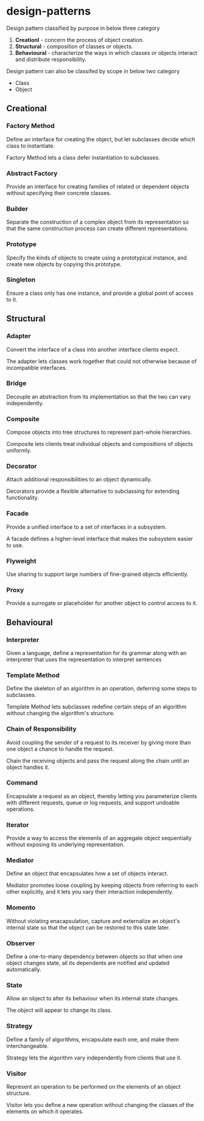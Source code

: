 # design-patterns


Design pattern classified by purpose in below three category

1. **Creationl** - concern the process of object creation.
2. **Structural** - composition of classes or objects.
3. **Behavioural** - characterize the ways in which classes or objects interact and distribute responsibility.

Design pattern can also be classifed by scope in below two category

- Class
- Object

## Creational
### Factory Method
Define an interface for creating the object, but let subclasses decide which class to instantiate.

Factory Method lets a class defer instantiation to subclasses.

### Abstract Factory
Provide an interface for creating families of related or dependent objects without specifying their concrete classes.

### Builder 
Separate the construction of a complex object from its representation so that the same construction process can create different representations.

### Prototype
Specify the kinds of objects to create using a prototypical instance, and create new objects by copying this prototype.

### Singleton 
Ensure a class only has one instance, and provide a global point of access to it.

## Structural
### Adapter
Convert the interface of a class into another interface clients expect.

The adapter lets classes work together that could not otherwise because of incompatible interfaces.

### Bridge
Decouple an abstraction from its implementation so that the two can vary independently.

### Composite
Compose objects into tree structures to represent part-whole hierarchies.

Composite lets clients treat individual objects and compositions of objects uniformly.

### Decorator 
Attach additional responsibilities to an object dynamically.

Decorators provide a flexible alternative to subclassing for extending functionality.

### Facade
Provide a unified interface to a set of interfaces in a subsystem.

A facade defines a higher-level interface that makes the subsystem easier to use.

### Flyweight 
Use sharing to support large numbers of fine-grained objects efficiently.

### Proxy
Provide a surrogate or placeholder for another object to control access to it.

## Behavioural
### Interpreter
Given a language, define a representation for its grammar along with an interpreter that uses the representation to interpret sentences

### Template Method
Define the skeleton of an algorithm in an operation, deferring some steps to subclasses.

Template Method lets subclasses redefine certain steps of an algorithm without changing the algorithm's structure.

### Chain of Responsibility 
Avoid coupling the sender of a request to its receiver by giving more than one object a chance to handle the request.

Chain the receiving objects and pass the request along the chain until an object handles it.

### Command
Encapsulate a request as an object, thereby letting you parameterize clients with different requests, queue or log requests, and support undoable operations.

### Iterator
Provide a way to access the elements of an aggregate object sequentially without exposing its underlying representation.

### Mediator
Define an object that encapsulates how a set of objects interact.

Mediator promotes loose coupling by keeping objects from referring to each other explicitly, and it lets you vary their interaction independently.

### Momento
Without violating enacapsulation, capture and externalize an object's internal state so that the object can be restored to this state later.

### Observer
Define a one-to-many dependency between objects so that when one object changes state, all its dependents are notified and updated automatically.

### State
Allow an object to alter its behaviour when its internal state changes.

The object will appear to change its class.

### Strategy
Define a family of algorithms, encapsulate each one, and make them interchangeable.

Strategy lets the algorithm vary independently from clients that use it.


### Visitor
Represent an operation to be performed on the elements of an object structure.

Visitor lets you define a new operation without changing the classes of the elements on which it operates.
